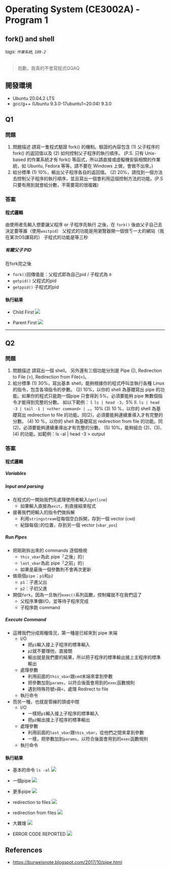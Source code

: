 # Operating System (CE3002A) - Program 1
## fork() and shell
###### tags: `作業系統`, `109-2`

<!-- [TOC] -->

> 抱歉，我真的不會寫程式QQAQ

## 開發環境
- Ubuntu 20.04.2 LTS
- gcc/g++ (Ubuntu 9.3.0-17ubuntu1~20.04) 9.3.0

## Q1
### 問題
1. 問題描述
請寫一隻程式驗證 fork() 的機制。驗證的內容包含 (1) 父子程序的 fork() 的返回值以及 (2) 如何控制父子程序的執行順序。
(P.S. 只有 Unix-based 的作業系統才有 fork() 等函式，所以請直接或虛擬機安裝相關的作業統，如 Ubuntu, Fedora 等等。請不要在 Windows 上做，會做不出來。)
2. 給分標準
(1) 10%，輸出父子程序各自的返回值。
(2) 20%，請找到一個方法去控制父子程序的執行順序，並且寫出一個會利用這個控制方法的功能。(P.S 只要有用到就會給分數，不需要寫的很複雜)

### 答案
#### 程式邏輯
由使用者先輸入想要讓父程序 or 子程序先執行
之後，在 `fork()` 後由父子自己去決定要等誰（使用`waitpid`）
父程式的功能是用瀏覽器開一個很ㄎ一ㄤ的網站（我在某次OS課寫的）
子程式的功能是等三秒

##### 有關父子 PID
在fork完之後
- `fork()`回傳值是：父程式即為自己pid / 子程式為 `0`
- `getpid()` 父程式的pid
- `getppid()` 子程式的pid

#### 執行結果
- Child First
![](https://i.imgur.com/p7wJ7Ga.png)

- Parent First
![](https://i.imgur.com/c2pMsoT.png)


---

## Q2
### 問題
1. 問題描述
請寫出一個 shell。
另外還有三個功能分別是 Pipe (|), Redirection to File (>), Redirection from File(<)。
2. 給分標準
(1) 30%，寫出基本 shell，能夠根據你的程式呼叫並執行各種 Linux 的指令，包含各項指令的參數。
(2) 10%，以你的 shell 為基礎寫出 pipe 的功能。如果你的程式只能跑一個pipe 只會得到 5%，必須要能夠 pipe 無數個指令才能得到完整的分數。
如以下範例：
    I. `ls | head -3`，5%
    II. `ls | head -3 | tail -1 | <other command> | …`，10%
(3) 10 %，以你的 shell 為基礎寫出 redirection to file 的功能。同(2)，必須要能夠連續重導入才有完整的分數。
(4) 10 %，以你的 shell 為基礎寫出 redirection from file 的功能。同(2)，必須要能夠連續重導出才有完整的分數。
(5) 10%，能夠組合 (2)、(3)、(4) 的功能。如範例：ls -al | head -3 > output

### 答案
#### 程式邏輯
<!-- 我們一步一步來 -->
##### Variables

##### Input and parsing
- 在程式的一開始我們先處理使用者輸入(`getline`)
    - 如果輸入直接為`exit`，則直接結束程式
- 接著我們把輸入的指令們做拆解
    - 利用`stringstream`從每個空白拆開，存到一個 vector (`cmd`)
    - 紀錄每個`|`的位置，存到另一個 vector (`vbar_pos`)

##### Run Pipes
- 把剛剛拆出來的 commands 逐個檢視
    - `this_vbar`為此 pipe「之後」的`|`
    - `last_vbar`為此 pipe「之前」的`|`
    - 如果是最後一個參數則不會再次更新
- 做兩個`pipe`：`p1`和`p2`
    - `p1`：子進父出
    - `p2`：子初父進
- 開個`fork`，因為一旦執行`exec()`系列函數，控制權就不在我們這了
    - 父程序準備I/O，並等待子程序完成
    - 子程序跑 command

##### Execute Command
- 這裡我們分成兩種情況，第一種是已經來到 pipe 末端
    - I/O
        - 把`p1`輸入接上子程序的標準輸入
        - `p2`就不要理他，直接關
        - 輸出就是我們要的結果，所以把子程序的標準輸出接上主程序的標準輸出
    - 處理參數
        - 利用前面的`this_vbar`跟`cmd`末端來拿到參數
        - 把參數加到`params`，以符合後面會用到的`exec`函數規則
        - 遇到特殊符號`>`與`<`，處理 Redirect to file
    - 執行命令
- 而另一種，也就是管線的頭或中間
    - I/O
        - 一樣把`p1`輸入接上子程序的標準輸入
        - 把`p2`輸出接上子程序的標準輸出
    - 處理參數
        - 利用前面的`last_vbar`跟`this_vbar`，從他們之間來拿到參數
        - 一樣，把參數加到`params`，以符合後面會用到的`exec`函數規則
    - 執行命令


#### 執行結果
- 基本的命令 `ls -al`
![](https://i.imgur.com/ibNoAID.png)

- 一個pipe
![](https://i.imgur.com/Fhfgh2J.png)

- 更多pipe
![](https://i.imgur.com/aj4iy5O.png)

- redirection to files
![](https://i.imgur.com/QIVXuIv.png)
<!-- ![](https://i.imgur.com/f0j0pZW.png) -->

- redirection from files
![](https://i.imgur.com/Ir29g3J.png)

- 大雜燴
![](https://i.imgur.com/eRqL0Gc.png)

- ERROR CODE REPORTED
![](https://i.imgur.com/cQmZ1Gl.png)



## References
- https://burweisnote.blogspot.com/2017/10/pipe.html